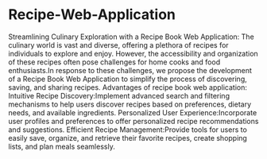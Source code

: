 # Recipe-Web-Application
Streamlining Culinary Exploration with a Recipe Book Web Application: The culinary world is vast and diverse, offering a plethora of recipes for individuals to explore and enjoy. However, the accessibility and organization of these recipes often pose challenges for home cooks and food enthusiasts.In response to these challenges, we propose the development of a Recipe Book Web Application to simplify the process of discovering, saving, and sharing recipes.
Advantages of recipe book web application:
Intuitive Recipe Discovery:Implement advanced search and filtering mechanisms to help users discover recipes based on preferences, dietary needs, and available ingredients.
Personalized User Experience:Incorporate user profiles and preferences to offer personalized recipe recommendations and suggestions.
Efficient Recipe Management:Provide tools for users to easily save, organize, and retrieve their favorite recipes, create shopping lists, and plan meals seamlessly.
